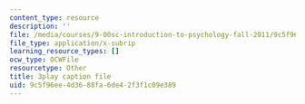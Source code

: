 ```yaml
---
content_type: resource
description: ''
file: /media/courses/9-00sc-introduction-to-psychology-fall-2011/9c5f96ee4d3688fa6de42f3f1c09e389_syXplPKQb_o.srt
file_type: application/x-subrip
learning_resource_types: []
ocw_type: OCWFile
resourcetype: Other
title: 3play caption file
uid: 9c5f96ee-4d36-88fa-6de4-2f3f1c09e389
---
```


